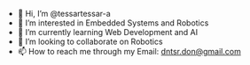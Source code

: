 - 👋 Hi, I’m @tessartessar-a
- 👀 I’m interested in Embedded Systems and Robotics
- 🌱 I’m currently learning Web Development and AI
- 💞️ I’m looking to collaborate on Robotics 
- 📫 How to reach me through my Email: dntsr.don@gmail.com

<!---
tessartessar-a/tessartessar-a is a ✨ special ✨ repository because its `README.md` (this file) appears on your GitHub profile.
You can click the Preview link to take a look at your changes.
--->
